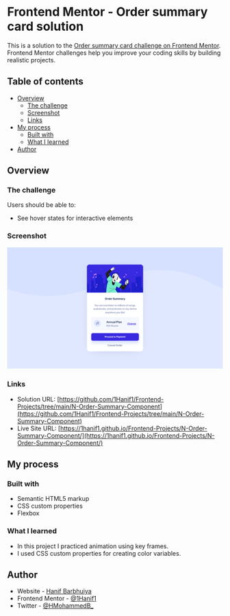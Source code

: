 # Frontend Mentor - Order summary card solution

This is a solution to the [Order summary card challenge on Frontend Mentor](https://www.frontendmentor.io/challenges/order-summary-component-QlPmajDUj). Frontend Mentor challenges help you improve your coding skills by building realistic projects.

## Table of contents

- [Overview](#overview)
  - [The challenge](#the-challenge)
  - [Screenshot](#screenshot)
  - [Links](#links)
- [My process](#my-process)
  - [Built with](#built-with)
  - [What I learned](#what-i-learned)
- [Author](#author)

## Overview

### The challenge

Users should be able to:

- See hover states for interactive elements

### Screenshot

![Result Screenshot](./Screenshot.png)

### Links

- Solution URL: [https://github.com/1Hanif1/Frontend-Projects/tree/main/N-Order-Summary-Component](https://github.com/1Hanif1/Frontend-Projects/tree/main/N-Order-Summary-Component)
- Live Site URL: [https://1hanif1.github.io/Frontend-Projects/N-Order-Summary-Component/](https://1hanif1.github.io/Frontend-Projects/N-Order-Summary-Component/)

## My process

### Built with

- Semantic HTML5 markup
- CSS custom properties
- Flexbox

### What I learned

- In this project I practiced animation using key frames.
- I used CSS custom properties for creating color variables.

## Author

- Website - [Hanif Barbhuiya](https://bio.link/hanifmb)
- Frontend Mentor - [@1Hanif1](https://www.frontendmentor.io/profile/1Hanif1)
- Twitter - [@HMohammedB\_](https://twitter.com/HMohammedB_)

